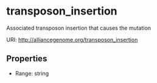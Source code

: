# transposon_insertion

Associated transposon insertion that causes the mutation

URI: http://alliancegenome.org/transposon_insertion



<!-- no inheritance hierarchy -->


## Properties

 * Range: string


